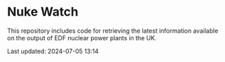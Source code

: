 # Nuke Watch

This repository includes code for retrieving the latest information available on the output of EDF nuclear power plants in the UK.

Last updated: 2024-07-05 13:14